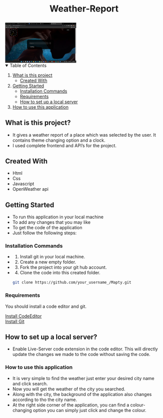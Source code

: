 # <p style="text-align:center;" align="center">Weather-Report</p>

<img align="center" src="https://github.com/bharth-stack/Weather-report/blob/master/Screenshot%20(335).png" width="45%" />


<!-- TABLE OF CONTENTS -->
<details open="open">
  <summary>Table of Contents</summary>
  <ol>
    <li>
      <a href="#what-is-this-project">What is this project</a>
      <ul>
        <li><a href="#created-with">Created With</a></li>
      </ul>
    </li>
    <li>
       <a href="#getting-started">Getting Started</a>
      <ul>
        <li><a href="#installation-commands">Installation Commands</a></li>
         <li><a href="#requirements">Requirements</a></li>
         <li><a href="#how-to-set-up-a-local-server">How to set up a local server</a></li>
      </ul>
    </li>
       <li>
      <a href="#how-to-use-this-application">How to use this application</a>
    </li>
  </ol>
</details>


## What is this project?
- It gives a weather report of a place which was selected by the user. It contains theme changing option and a clock.
- I used complete frontend and API’s for the project.

## Created With
- Html
- Css
- Javascript
- OpenWeather api

<!-- GETTING STARTED -->
## Getting Started
- To run this application in your local machine
- To add any changes that you may like
- To get the code of the application
- Just follow the following steps:


### Installation Commands

- 1. Install git in your local machine.
- 2. Create a new empty folder.
- 3. Fork the project into your git hub account.
- 4. Clone the code into this created folder.

   ```sh
   git clone https://github.com/your_username_/Mapty.git
   ```

### Requirements

You should install a code editor and git.

[Install CodeEditor](https://code.visualstudio.com/)
<br/>
[Install Git](https://git-scm.com/downloads)
## How to set up a local server?
- Enable Live-Server code extension in the code editor. This will directly update the changes we made to the code without saving the code.
### How to use this application
- It is very simple to find the weather just enter your desired city name and click search.
- Now you will get the weather of the city you searched.
- Along with the city, the background of the application also changes according to tho the city name.
- At the right side corner of the application, you can find a colour-changing option you can simply just click and change the colour.


